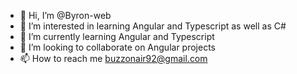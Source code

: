 - 👋 Hi, I’m @Byron-web
- 👀 I’m interested in learning Angular and Typescript as well as C#
- 🌱 I’m currently learning Angular and Typescript
- 💞️ I’m looking to collaborate on Angular projects
- 📫 How to reach me buzzonair92@gmail.com

<!---
Byron-web/Byron-web is a ✨ special ✨ repository because its `README.md` (this file) appears on your GitHub profile.
You can click the Preview link to take a look at your changes.
--->
